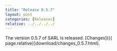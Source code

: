 ```yaml
---
title: "Release 0.5.7"
layout: post
categories: [Releases]
relative: ../../../../
---
```


The version 0.5.7 of SARL is released. [Changes]({{ page.relative}}download/changes_0.5.7.html).
